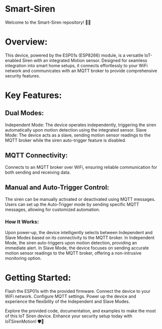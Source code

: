 # Smart-Siren
Welcome to the Smart-Siren repository! 🚨🌐

# Overview:
This device, powered by the ESP01s (ESP8266) module, is a versatile IoT-enabled Siren with an integrated Motion sensor. Designed for seamless integration into smart home setups, it connects effortlessly to your WiFi network and communicates with an MQTT broker to provide comprehensive security features.

# Key Features:

## Dual Modes:

Independent Mode: The device operates independently, triggering the siren automatically upon motion detection using the integrated sensor.
Slave Mode: The device acts as a slave, sending motion sensor readings to the MQTT broker while the siren auto-trigger feature is disabled.
## MQTT Connectivity:

Connects to an MQTT broker over WiFi, ensuring reliable communication for both sending and receiving data.

## Manual and Auto-Trigger Control:

The siren can be manually activated or deactivated using MQTT messages.
Users can set up the Auto-Trigger mode by sending specific MQTT messages, allowing for customized automation.

### How It Works:
Upon power-up, the device intelligently selects between Independent and Slave Modes based on its connectivity to the MQTT broker. In Independent Mode, the siren auto-triggers upon motion detection, providing an immediate alert. In Slave Mode, the device focuses on sending accurate motion sensor readings to the MQTT broker, offering a non-intrusive monitoring option.

# Getting Started:

Flash the ESP01s with the provided firmware.
Connect the device to your WiFi network.
Configure MQTT settings.
Power up the device and experience the flexibility of the Independent and Slave Modes.

Explore the provided code, documentation, and examples to make the most of this IoT Siren device. Enhance your security setup today with IoTSirenMotion! 🛡️🔔

